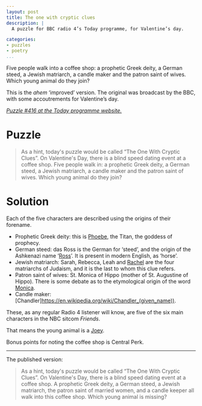 ```yaml
---
layout: post
title: The one with cryptic clues
description: |
  A puzzle for BBC radio 4’s Today programme, for Valentine’s day.

categories:
- puzzles
- poetry
...
```


Five people walk into a coffee shop: a prophetic Greek deity, a German steed, a Jewish matriarch, a candle maker and the patron saint of wives. Which young animal do they join?

<!--more-->

This is the *ahem* ‘improved’ version.
The original was broadcast by the BBC, with some accoutrements for Valentine’s day.

[_Puzzle #416 at the Today programme website._](//www.bbc.co.uk/programmes/articles/22DsYJCxHjL9sjj7fSBxnSZ/puzzle-for-today)

# Puzzle

> As a hint, today's puzzle would be called “The One With Cryptic Clues”. On Valentine's Day, there is a blind speed dating event at a coffee shop. Five people walk in: a prophetic Greek deity, a German steed, a Jewish matriarch, a candle maker and the patron saint of wives. Which young animal do they join?

# Solution

Each of the five characters are described using the origins of their forename.

-   Prophetic Greek deity: this is [Phoebe](//en.wikipedia.org/wiki/Phoebe_(Titaness)), the Titan, the goddess of prophecy.
-   German steed: das Ross is the German for ‘steed’, and the origin of the Ashkenazi name ‘[Ross](https://en.wikipedia.org/wiki/Ross_(name))’. It is present in modern English, as ‘horse’.
-   Jewish matriarch: Sarah, Rebecca, Leah and [Rachel](https://en.wikipedia.org/wiki/Rachel_(given_name)) are the four matriarchs of Judaism, and it is the last to whom this clue refers.
-   Patron saint of wives: St. Monica of Hippo (mother of St. Augustine of Hippo). There is some debate as to the etymological origin of the word [Monica](https://en.wikipedia.org/wiki/Monica_(given_name)).
-   Candle maker: [Chandler]https://en.wikipedia.org/wiki/Chandler_(given_name)).

These, as any regular Radio 4 listener will know, are five of the six main characters in the NBC sitcom _Friends_.

That means the young animal is a [Joey](https://en.wikipedia.org/wiki/Joey_(name)).

Bonus points for noting the coffee shop is Central Perk.

---

The published version:

> As a hint, today's puzzle would be called “The One With Cryptic Clues”. On Valentine's Day, there is a blind speed dating event at a coffee shop. A prophetic Greek deity, a German steed, a Jewish matriarch, the patron saint of married women, and a candle keeper all walk into this coffee shop. Which young animal is missing?
